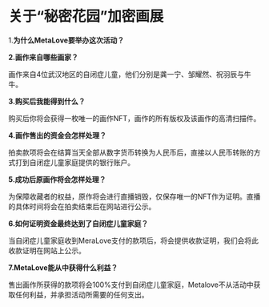 # 关于“秘密花园”加密画展

1.**为什么MetaLove要举办这次活动？**

**2.画作来自哪些画家？**

画作来自4位武汉地区的自闭症儿童，他们分别是龚一宁、邹耀然、祝羽辰与牛牛。

**3.购买后我能得到什么？**

购买后你将会获得一枚唯一的画作NFT，画作的所有版权及该画作的高清扫描件。

**4.画作售出的资金会怎样处理？**

拍卖款项将会在结算当天全部从数字货币转换为人民币后，直接以人民币转账的方式打到自闭症儿童家庭提供的银行账户。

**5.成功后原画作将会怎样处理？**

为保障收藏者的权益，原作将会进行直播销毁，仅保存唯一的NFT作为证明。直播的具体时间将会在拍卖结束后在网站进行公示。

**6.如何证明资金最终达到了自闭症儿童家庭？**

当自闭症儿童家庭收到MeraLove支付的款项后，将会提供收款证明，我们会将此收款证明在网站上公示。

**7.MetaLove能从中获得什么利益？**

售出画作所获得的款项将会100%支付到自闭症儿童家庭，Metalove不从活动中获取任何利益，并承担活动所需要的任何支出。

